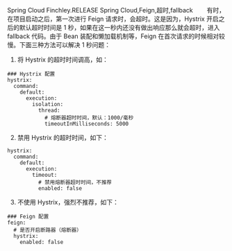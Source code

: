 Spring Cloud Finchley.RELEASE
Spring Cloud,Feign,超时,fallback
&emsp;&emsp;有时，在项目启动之后，第一次进行 Feign 请求时，会超时。这是因为，Hystrix 开启之后的默认超时时间是 1 秒，如果在这一秒内还没有做出响应那么就会超时，进入 fallback 代码。由于 Bean 装配和懒加载机制等，Feign 在首次请求的时候相对较慢。下面三种方法可以解决 1 秒问题：

1. 将 Hystrix 的超时时间调高，如：

```
### Hystrix 配置
hystrix:
  command:
    default:
      execution:
        isolation:
          thread:
            # 熔断器超时时间，默认：1000/毫秒
            timeoutInMilliseconds: 5000
```

2. 禁用 Hystrix 的超时时间，如下：

```
hystrix:
  command:
    default:
      execution:
        timeout:
          # 禁用熔断器超时时间，不推荐
          enabled: false
```

3. 不使用 Hystrix，强烈不推荐，如下：

```
### Feign 配置
feign:
  # 是否开启断路器（熔断器）
  hystrix:
    enabled: false
```
